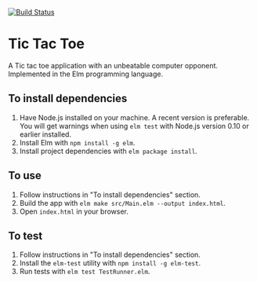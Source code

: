 [![Build Status](https://travis-ci.org/the-wheels-on-the-ouroboros/tikki-takky-tavvi.svg?branch=master)](https://travis-ci.org/the-wheels-on-the-ouroboros/tikki-takky-tavvi)

# Tic Tac Toe
A Tic tac toe application with an unbeatable computer opponent. Implemented in the Elm programming language.

## To install dependencies
1. Have Node.js installed on your machine. A recent version is preferable. You will get warnings when using ```elm test``` with Node.js version 0.10 or earlier installed.
2. Install Elm with ```npm install -g elm```.
3. Install project dependencies with ```elm package install```.

## To use
1. Follow instructions in "To install dependencies" section.
2. Build the app with ```elm make src/Main.elm --output index.html```.
3. Open ```index.html``` in your browser.

## To test
1. Follow instructions in "To install dependencies" section.
2. Install the ```elm-test``` utility with ```npm install -g elm-test```.
3. Run tests with ```elm test TestRunner.elm```.
